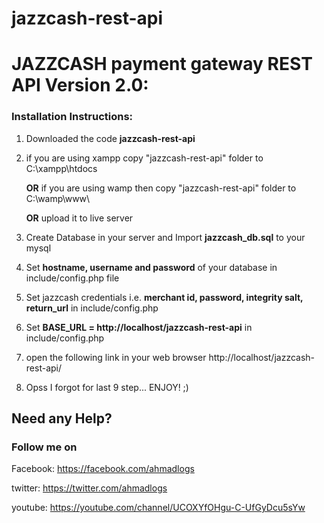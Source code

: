 # jazzcash-rest-api

# JAZZCASH payment gateway REST API Version 2.0:



### Installation Instructions:

1. Downloaded the code **jazzcash-rest-api**

2. if you are using xampp copy "jazzcash-rest-api" folder to C:\xampp\htdocs

   **OR** if you are using wamp then  copy "jazzcash-rest-api" folder to C:\wamp\www\
   
   **OR** upload it to live server
   
3. Create Database in your server and Import **jazzcash_db.sql** to your mysql

4. Set **hostname, username and password** of your database in include/config.php file

5. Set jazzcash credentials i.e. **merchant id, password, integrity salt, return_url** in include/config.php

6. Set **BASE_URL = http://localhost/jazzcash-rest-api** in include/config.php

7. open the following link in your web browser http://localhost/jazzcash-rest-api/

8. Opss I forgot for last 9 step... ENJOY! ;)




## Need any Help?

### Follow me on

Facebook: https://facebook.com/ahmadlogs 

twitter: https://twitter.com/ahmadlogs

youtube: https://youtube.com/channel/UCOXYfOHgu-C-UfGyDcu5sYw
